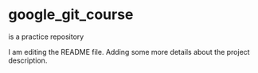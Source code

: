 # google_git_course
is a practice repository

I am editing the README file. Adding some more details about the project description.

